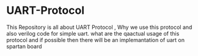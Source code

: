 # UART-Protocol
This Repository is all about UART Protocol , Why we use this protocol and also  verilog code for simple uart.
what are the qaactual usage of this protocol and if possible then there will be an implemantation of uart on spartan board
